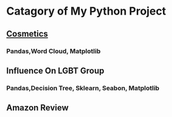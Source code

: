 # Catagory of My Python Project
## [Cosmetics](Comestics_February2022.ipynb) 
### Pandas,Word Cloud, Matplotlib
## Influence On LGBT Group
### Pandas,Decision Tree, Sklearn, Seabon, Matplotlib
## Amazon Review
###
##

